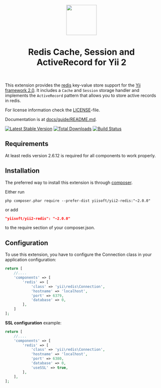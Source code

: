 <p align="center">
    <a href="http://redis.io/" target="_blank" rel="external">
        <img src="http://download.redis.io/logocontest/82.png" height="100px">
    </a>
    <h1 align="center">Redis Cache, Session and ActiveRecord for Yii 2</h1>
    <br>
</p>

This extension provides the [redis](http://redis.io/) key-value store support for the [Yii framework 2.0](http://www.yiiframework.com).
It includes a `Cache` and `Session` storage handler and implements the `ActiveRecord` pattern that allows
you to store active records in redis.

For license information check the [LICENSE](LICENSE.md)-file.

Documentation is at [docs/guide/README.md](docs/guide/README.md).

[![Latest Stable Version](https://poser.pugx.org/yiisoft/yii2-redis/v/stable.png)](https://packagist.org/packages/yiisoft/yii2-redis)
[![Total Downloads](https://poser.pugx.org/yiisoft/yii2-redis/downloads.png)](https://packagist.org/packages/yiisoft/yii2-redis)
[![Build Status](https://travis-ci.com/yiisoft/yii2-redis.svg?branch=master)](https://travis-ci.com/yiisoft/yii2-redis)


Requirements
------------

At least redis version 2.6.12 is required for all components to work properly.

Installation
------------

The preferred way to install this extension is through [composer](http://getcomposer.org/download/).

Either run

```
php composer.phar require --prefer-dist yiisoft/yii2-redis:"~2.0.0"
```

or add

```json
"yiisoft/yii2-redis": "~2.0.0"
```

to the require section of your composer.json.


Configuration
-------------

To use this extension, you have to configure the Connection class in your application configuration:

```php
return [
    //....
    'components' => [
        'redis' => [
            'class' => 'yii\redis\Connection',
            'hostname' => 'localhost',
            'port' => 6379,
            'database' => 0,
        ],
    ]
];
```

**SSL configuration** example:
```php
return [
    //....
    'components' => [
        'redis' => [
            'class' => 'yii\redis\Connection',
            'hostname' => 'localhost',
            'port' => 6380,
            'database' => 0,
            'useSSL' => true,
        ],
    ],
];
```
